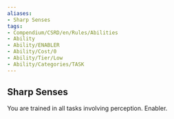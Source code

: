 ```yaml
---
aliases:
- Sharp Senses
tags:
- Compendium/CSRD/en/Rules/Abilities
- Ability
- Ability/ENABLER
- Ability/Cost/0
- Ability/Tier/Low
- Ability/Categories/TASK
---
```


  
## Sharp Senses  
You are trained in all tasks involving perception. Enabler. 